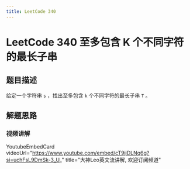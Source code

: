 ```yaml
---
title: LeetCode 340
---
```

# LeetCode 340 至多包含 K 个不同字符的最长子串

## 题目描述

给定一个字符串 `s` ，找出至多包含 `k` 个不同字符的最长子串 `T` 。

## 解题思路

### 视频讲解

YoutubeEmbedCard videoUrl="https://www.youtube.com/embed/cT9jiDLNq6g?si=uchFsL9DmSk-3_U_" title="大神Leo英文流讲解, 欢迎订阅频道"